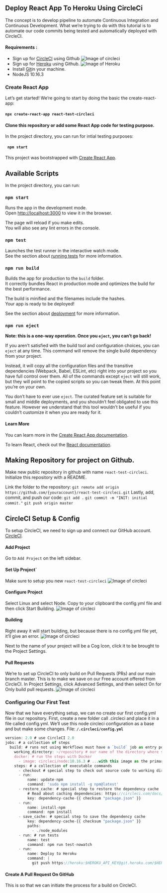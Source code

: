 ## Deploy React App To Heroku Using CircleCi
The concept is to develop pipeline to automate Continuous Integration and Continuous Development. 
What we’re trying to do with this tutorial is to automate our code commits being tested and automatically deployed with CircleCI.

#### Requirements : ####
* Sign up for [CircleCI](https://circleci.com/signup/ "Named link title") using Github
![Image of circleci](https://miro.medium.com/max/3480/1*n8k-SlyRWj5Lyhs6wJ98Pw.png)
* Sign up for [Heroku](https://signup.heroku.com/ "Named link title") using Github.
![Image of Heroku](https://camo.githubusercontent.com/6800a94617cea52c712f849df731b823c86c6dc9/687474703a2f2f616b697261636869782e73332e616d617a6f6e6177732e636f6d2f6c6573736f6e5f335f332f30315f6865726f6b755f7369676e75705f706167652e706e67)
* Install [Git](https://git-scm.com/ "Named link title")in your machine.
* NodeJS 10.16.3

### Create React App ###
Let’s get started! We’re going to start by doing the basic the create-react-app:
#### ` npx create-react-app react-test-circleci `

#### Clone this repository or add some React App code for testing purpose. ####
In the project directory, you can run for intial testing purposes:
#### ` npm start` 
This project was bootstrapped with [Create React App](https://github.com/facebook/create-react-app).

## Available Scripts

In the project directory, you can run:

### `npm start`

Runs the app in the development mode.<br />
Open [http://localhost:3000](http://localhost:3000) to view it in the browser.

The page will reload if you make edits.<br />
You will also see any lint errors in the console.

### `npm test`

Launches the test runner in the interactive watch mode.<br />
See the section about [running tests](https://facebook.github.io/create-react-app/docs/running-tests) for more information.

### `npm run build`

Builds the app for production to the `build` folder.<br />
It correctly bundles React in production mode and optimizes the build for the best performance.

The build is minified and the filenames include the hashes.<br />
Your app is ready to be deployed!

See the section about [deployment](https://facebook.github.io/create-react-app/docs/deployment) for more information.

### `npm run eject`

**Note: this is a one-way operation. Once you `eject`, you can’t go back!**

If you aren’t satisfied with the build tool and configuration choices, you can `eject` at any time. This command will remove the single build dependency from your project.

Instead, it will copy all the configuration files and the transitive dependencies (Webpack, Babel, ESLint, etc) right into your project so you have full control over them. All of the commands except `eject` will still work, but they will point to the copied scripts so you can tweak them. At this point you’re on your own.

You don’t have to ever use `eject`. The curated feature set is suitable for small and middle deployments, and you shouldn’t feel obligated to use this feature. However we understand that this tool wouldn’t be useful if you couldn’t customize it when you are ready for it.

#### Learn More

You can learn more in the [Create React App documentation](https://facebook.github.io/create-react-app/docs/getting-started).

To learn React, check out the [React documentation](https://reactjs.org/).

## Making Repository for project on Github.
Make new public repository in github with name `react-test-circleci`. Initialize this repository with a README.

Link the folder to the repository: 
`git remote add origin https://github.com/{youraccount}/react-test-circleci.git`
Lastly, add, commit, and push our code:
`git add .`
`git commit -m "INIT: initial commit."`
`git push origin master `

## CircleCI Setup & Config
To setup CircleCI, we need to sign up and connect our GitHub account.
[CircleCI](https://circleci.com/signup/ "Named link title"). 
#### Add Project
Go to `Add Project` on the left sidebar.
#### Set Up Project`
Make sure to setup you new `react-test-circleci`
![Image of circleci](https://miro.medium.com/max/3480/1*dW4I2XGUMSi-iE0E3nWBIQ.png)

#### Configure Project ####
Select Linux and select Node. Copy to your clipboard the config.yml file and then click Start Building.
![Image of circleci](https://miro.medium.com/max/3480/1*Q051UmLXj92AM_8XzpTI7g.png)

#### Building
Right away it will start building, but because there is no config.yml file yet, it’ll give an error.
![Image of circleci](https://miro.medium.com/max/3480/1*Y3xDlRDUTRjE-gebD7KSeA.png)

Next to the name of your project will be a Cog Icon, click it to be brought to the Project Settings.

#### Pull Requests
We’re to set up CircleCI to only build on Pull Requests (PRs) and our main branch master. This is to make we save on our Free account offered from CircleCI.
In Project Settings, click Advanced Settings, and then select On for Only build pull requests.
![Image of circleci](https://miro.medium.com/max/3480/1*eX7rfqH8s7IJboToJnZPyA.png)

### Configuring Our First Test
Now that we have everything setup, we can no create our first config.yml file in our repository.
First, create a new folder call .circleci and place it in a file called config.yml. We’ll use this node circleci configuration as a base and but make some changes.
File: **`/.circleci/config.yml`**

```javascript
version: 2.0 # use CircleCI 2.0
jobs: # a collection of steps
  build: # runs not using Workflows must have a `build` job as entry point
    working_directory: ~/repository # our name of the directory where steps will run
    docker: # run the steps with Docker
      - image: circleci/node:10.16.3 # ...with this image as the primary container; this is where all `steps` will run
    steps: # a collection of executable commands
      - checkout # special step to check out source code to working directory
      - run:
          name: update-npm
          command: 'sudo npm install -g npm@latest'
      - restore_cache: # special step to restore the dependency cache
          # Read about caching dependencies: https://circleci.com/docs/2.0/caching/
          key: dependency-cache-{{ checksum "package.json" }}
      - run:
          name: install-npm
          command: npm install
      - save_cache: # special step to save the dependency cache
          key: dependency-cache-{{ checksum "package.json" }}
          paths:
            - ./node_modules
      - run: # run tests
          name: test
          command: npm run test-nowatch
      - run:
          name: Deploy to Heroku
          command: |
            git push https://heroku:$HEROKU_API_KEY@git.heroku.com/$HEROKU_APP_NAME.git master     
```


#### Create A Pull Request On GitHub
This is so that we can initiate the process for a build on CircleCI.






